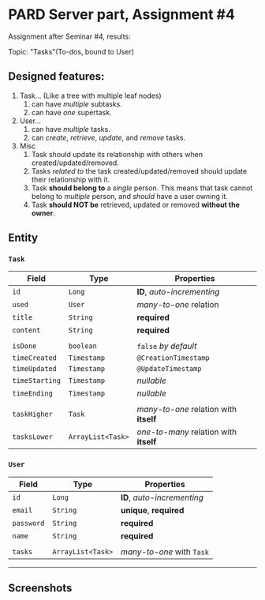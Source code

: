 # PARD Server part, Assignment #4
Assignment after Seminar #4, results:

Topic: "Tasks"(To-dos, bound to User)

## Designed features:
1. Task... (Like a tree with multiple leaf nodes)
    1. can have *multiple* subtasks.
    2. can have *one* supertask.
2. User...
    1. can have *multiple* tasks.
    2. can *create*, *retrieve*, *update*, and *remove* tasks.
3. Misc
    1. Task should update its relationship with others when created/updated/removed.
    2. Tasks *related to* the task created/updated/removed should update their relationship with it.
    3. Task **should belong to** a *single* person. This means that task cannot belong to *multiple* person, and *should* have a user owning it.
    4. Task **should NOT be** retrieved, updated or removed **without the owner**.

## Entity
### `Task`
| Field | Type | Properties |
| --- | --- | --- |
| `id` | `Long` | **ID**, *auto-incrementing* |
| `used` | `User` | *many-to-one* relation |
| `title` | `String` | **required** |
| `content` | `String` | **required** |
|||
| `isDone` | `boolean` | `false` *by default* |
| `timeCreated` | `Timestamp` | `@CreationTimestamp` |
| `timeUpdated` | `Timestamp` | `@UpdateTimestamp` |
| `timeStarting` | `Timestamp` | *nullable* |
| `timeEnding` | `Timestamp` | *nullable* |
|||
| `taskHigher` | `Task` | *many-to-one* relation with **itself** |
| `tasksLower` | `ArrayList<Task>` | *one-to-many* relation with **itself** |

### `User`
| Field | Type | Properties |
| --- | --- | --- |
| `id` | `Long` | **ID**, *auto-incrementing* |
| `email` | `String` | **unique**, **required** |
| `password` | `String` | **required** |
| `name` | `String` | **required** |
|||
| `tasks` | `ArrayList<Task>` | *many-to-one* with `Task` |

---

## Screenshots